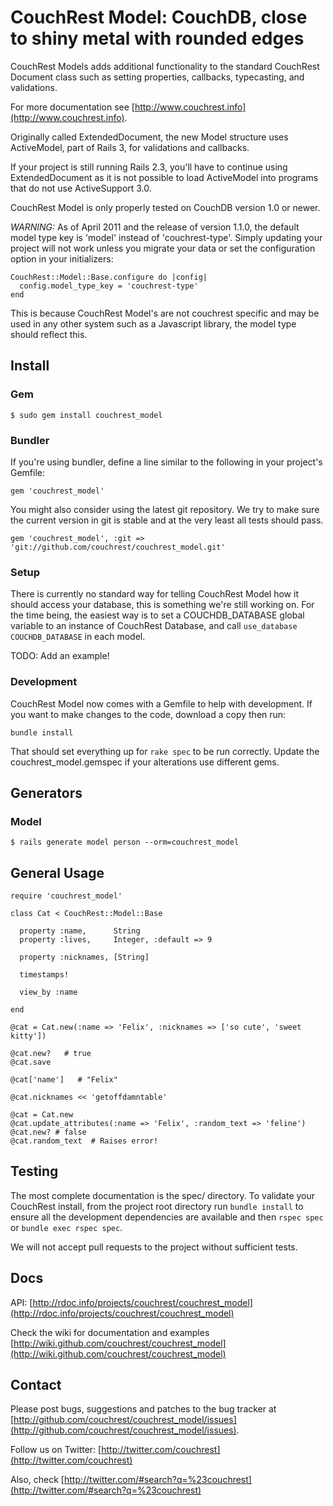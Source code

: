 # CouchRest Model: CouchDB, close to shiny metal with rounded edges

CouchRest Models adds additional functionality to the standard CouchRest Document class such as
setting properties, callbacks, typecasting, and validations.

For more documentation see [http://www.couchrest.info](http://www.couchrest.info).

Originally called ExtendedDocument, the new Model structure uses ActiveModel, part of Rails 3, 
for validations and callbacks.

If your project is still running Rails 2.3, you'll have to continue using ExtendedDocument as 
it is not possible to load ActiveModel into programs that do not use ActiveSupport 3.0.

CouchRest Model is only properly tested on CouchDB version 1.0 or newer.

*WARNING:* As of April 2011 and the release of version 1.1.0, the default model type key is 'model' instead of 'couchrest-type'. Simply updating your project will not work unless you migrate your data or set the configuration option in your initializers:

    CouchRest::Model::Base.configure do |config|
      config.model_type_key = 'couchrest-type'
    end

This is because CouchRest Model's are not couchrest specific and may be used in any other system such as a Javascript library, the model type should reflect this.

## Install

### Gem

    $ sudo gem install couchrest_model

### Bundler

If you're using bundler, define a line similar to the following in your project's Gemfile:

    gem 'couchrest_model'

You might also consider using the latest git repository. We try to make sure the current version in git is stable and at the very least all tests should pass.

    gem 'couchrest_model', :git => 'git://github.com/couchrest/couchrest_model.git'

### Setup

There is currently no standard way for telling CouchRest Model how it should access your database, this is something we're still working on. For the time being, the easiest way is to set a COUCHDB_DATABASE global variable to an instance of CouchRest Database, and call `use_database COUCHDB_DATABASE` in each model.

TODO: Add an example!

### Development

CouchRest Model now comes with a Gemfile to help with development. If you want to make changes to the code, download a copy then run:

    bundle install

That should set everything up for `rake spec` to be run correctly. Update the couchrest_model.gemspec if your alterations
use different gems.

## Generators

### Model

    $ rails generate model person --orm=couchrest_model

## General Usage 

    require 'couchrest_model'

    class Cat < CouchRest::Model::Base

      property :name,      String
      property :lives,     Integer, :default => 9

      property :nicknames, [String]

      timestamps!

      view_by :name

    end

    @cat = Cat.new(:name => 'Felix', :nicknames => ['so cute', 'sweet kitty'])

    @cat.new?   # true
    @cat.save

    @cat['name']   # "Felix"

    @cat.nicknames << 'getoffdamntable'

    @cat = Cat.new
    @cat.update_attributes(:name => 'Felix', :random_text => 'feline')
    @cat.new? # false
    @cat.random_text  # Raises error!



## Testing

The most complete documentation is the spec/ directory. To validate your CouchRest install, from the project root directory run `bundle install` to ensure all the development dependencies are available and then `rspec spec` or `bundle exec rspec spec`.

We will not accept pull requests to the project without sufficient tests.

## Docs

API: [http://rdoc.info/projects/couchrest/couchrest_model](http://rdoc.info/projects/couchrest/couchrest_model)

Check the wiki for documentation and examples [http://wiki.github.com/couchrest/couchrest_model](http://wiki.github.com/couchrest/couchrest_model)


## Contact

Please post bugs, suggestions and patches to the bug tracker at [http://github.com/couchrest/couchrest_model/issues](http://github.com/couchrest/couchrest_model/issues).

Follow us on Twitter: [http://twitter.com/couchrest](http://twitter.com/couchrest)

Also, check [http://twitter.com/#search?q=%23couchrest](http://twitter.com/#search?q=%23couchrest)

